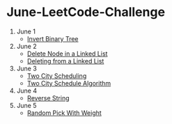 # June-LeetCode-Challenge

1. June 1 
	- [Invert Binary Tree](https://afteracademy.com/blog/invert-a-binary-tree)
2. June 2 
	- [Delete Node in a Linked List](https://www.geeksforgeeks.org/delete-a-given-node-in-linked-list-under-given-constraints/)
	- [Deleting from a Linked List](https://www.cs.bu.edu/teaching/c/linked-list/delete/)
3. June 3 
	- [Two City Scheduling](https://www.tutorialspoint.com/two-city-scheduling-in-cplusplus)
	- [Two City Schedule Algorithm](https://massivealgorithms.blogspot.com/2019/06/leetcode-1029-two-city-scheduling.html)
4. June 4 
	- [Reverse String](https://www.educative.io/edpresso/how-to-reverse-a-string-in-cpp)
5. June 5
	- [Random Pick With Weight](https://www.geeksforgeeks.org/upper_bound-in-cpp/)
